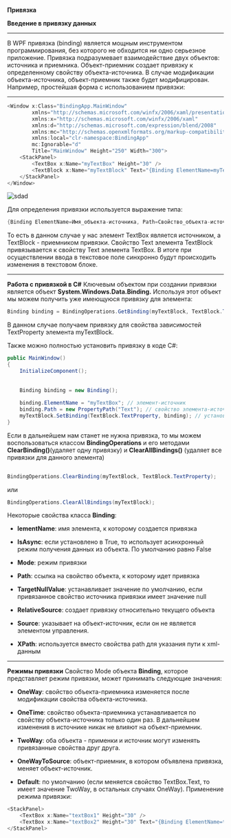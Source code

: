 **Привязка**

**Введение в привязку данных**
____________________________________
В WPF привязка (binding) является мощным инструментом программирования, без которого не обходится ни одно серьезное приложение.
Привязка подразумевает взаимодействие двух объектов: источника и приемника. Объект-приемник создает привязку к определенному свойству объекта-источника. В случае модификации объекта-источника, объект-приемник также будет модифицирован. Например, простейшая форма с использованием привязки:
________________________________________
``` C#
<Window x:Class="BindingApp.MainWindow"
        xmlns="http://schemas.microsoft.com/winfx/2006/xaml/presentation"
        xmlns:x="http://schemas.microsoft.com/winfx/2006/xaml"
        xmlns:d="http://schemas.microsoft.com/expression/blend/2008"
        xmlns:mc="http://schemas.openxmlformats.org/markup-compatibility/2006"
        xmlns:local="clr-namespace:BindingApp"
        mc:Ignorable="d"
        Title="MainWindow" Height="250" Width="300">
    <StackPanel>
        <TextBox x:Name="myTextBox" Height="30" />
        <TextBlock x:Name="myTextBlock" Text="{Binding ElementName=myTextBox,Path=Text}" Height="30" />
    </StackPanel>
</Window>
```
![sdad](https://metanit.com/sharp/wpf/pics/11.1.png)

Для определения привязки используется выражение типа:
``` C#
{Binding ElementName=Имя_объекта-источника, Path=Свойство_объекта-источника}
```
То есть в данном случае у нас элемент TextBox является источником, а TextBlock - приемником привязки. Свойство Text элемента TextBlock привязывается к свойству Text элемента TextBox. В итоге при осуществлении ввода в текстовое поле синхронно будут происходить изменения в текстовом блоке.
_________________________________________
**Работа с привязкой в C#**
Ключевым объектом при создании привязки является объект **System.Windows.Data.Binding.** Используя этот объект мы можем получить уже имеющуюся привязку для элемента:
```C#
Binding binding = BindingOperations.GetBinding(myTextBlock, TextBlock.TextProperty);
```
В данном случае получаем привязку для свойства зависимостей TextProperty элемента myTextBlock.

Также можно полностью установить привязку в коде C#:
```C#
public MainWindow()
{
    InitializeComponent();
 
 
    Binding binding = new Binding();
 
    binding.ElementName = "myTextBox"; // элемент-источник
    binding.Path = new PropertyPath("Text"); // свойство элемента-источника
    myTextBlock.SetBinding(TextBlock.TextProperty, binding); // установка привязки для элемента-приемника
}
```
Если в дальнейшем нам станет не нужна привязка, то мы можем воспользоваться классом **BindingOperations** и его методами **ClearBinding()**(удаляет одну привязку) и **ClearAllBindings()** (удаляет все привязки для данного элемента)
```C#
	
BindingOperations.ClearBinding(myTextBlock, TextBlock.TextProperty);
```
или
```C#
BindingOperations.ClearAllBindings(myTextBlock);
```
Некоторые свойства класса **Binding**:

- **lementName**: имя элемента, к которому создается привязка

- **IsAsync**: если установлено в True, то использует асинхронный режим получения данных из объекта. По умолчанию равно False

- **Mode**: режим привязки

- **Path**: ссылка на свойство объекта, к которому идет привязка

- **TargetNullValue**: устанавливает значение по умолчанию, если привязанное свойство источника привязки имеет значение null

- **RelativeSource**: создает привязку относительно текущего объекта

- **Source**: указывает на объект-источник, если он не является элементом управления.

- **XPath**: используется вместо свойства path для указания пути к xml-данным
____________________________________
**Режимы привязки**
Свойство Mode объекта **Binding**, которое представляет режим привязки, может принимать следующие значения:

- **OneWay**: свойство объекта-приемника изменяется после модификации свойства объекта-источника.

- **OneTime**: свойство объекта-приемника устанавливается по свойству объекта-источника только один раз. В дальнейшем изменения в источнике никак не влияют на объект-приемник.

- **TwoWay**: оба объекта - применки и источник могут изменять привязанные свойства друг друга.

- **OneWayToSource**: объект-приемник, в котором объявлена привязка, меняет объект-источник.

- **Default**: по умолчанию (если меняется свойство TextBox.Text, то имеет значение TwoWay, в остальных случаях OneWay).
Применение режима привязки:
```C#
<StackPanel>
    <TextBox x:Name="textBox1" Height="30" />
    <TextBox x:Name="textBox2" Height="30" Text="{Binding ElementName=textBox1, Path=Text, Mode=TwoWay}" />
</StackPanel>
```
